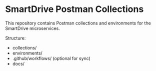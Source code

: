 # SmartDrive Postman Collections

This repository contains Postman collections and environments for the SmartDrive microservices.

Structure:
- collections/
- environments/
- .github/workflows/ (optional for sync)
- docs/
